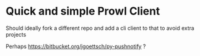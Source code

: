 # Quick and simple Prowl Client

Should ideally fork a different repo and add a cli client to that to avoid extra projects

Perhaps https://bitbucket.org/jgoettsch/py-pushnotify ?
